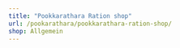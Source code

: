 ```yaml
---
title: "Pookkarathara Ration shop"
url: /pookarathara/pookkarathara-ration-shop/
shop: Allgemein
---
```

